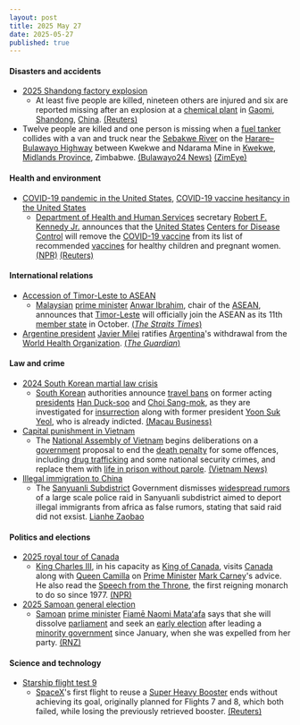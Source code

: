 ```yaml
---
layout: post
title: 2025 May 27
date: 2025-05-27
published: true
---
```



#### Disasters and accidents

* [2025 Shandong factory explosion](https://en.wikipedia.org/wiki/2025_Shandong_factory_explosion "2025 Shandong factory explosion")
  * At least five people are killed, nineteen others are injured and six are reported missing after an explosion at a [chemical plant](https://en.wikipedia.org/wiki/Chemical_plant "Chemical plant") in [Gaomi](https://en.wikipedia.org/wiki/Gaomi "Gaomi"), [Shandong](https://en.wikipedia.org/wiki/Shandong "Shandong"), [China](https://en.wikipedia.org/wiki/China "China"). [(Reuters)](https://www.reuters.com/markets/emerging/large-blast-hits-chemical-plant-chinas-shandong-2025-05-27/)
* Twelve people are killed and one person is missing when a [fuel tanker](https://en.wikipedia.org/wiki/Fuel_tanker "Fuel tanker") collides with a van and truck near the [Sebakwe River](https://en.wikipedia.org/wiki/Sebakwe_River "Sebakwe River") on the [Harare–Bulawayo Highway](https://en.wikipedia.org/wiki/A5_road_%28Zimbabwe%29 "A5 road (Zimbabwe)") between Kwekwe and Ndarama Mine in [Kwekwe](https://en.wikipedia.org/wiki/Kwekwe "Kwekwe"), [Midlands Province](https://en.wikipedia.org/wiki/Midlands_Province "Midlands Province"), Zimbabwe. [(Bulawayo24 News)](https://bulawayo24.com/index-id-news-sc-national-byo-253322.html) [(ZimEye)](https://www.zimeye.net/2025/05/27/sad-13-feared-dead-in-mushikashika-fuel-tanker-crash/)

#### Health and environment

* [COVID-19 pandemic in the United States](https://en.wikipedia.org/wiki/COVID-19_pandemic_in_the_United_States "COVID-19 pandemic in the United States"), [COVID-19 vaccine hesitancy in the United States](https://en.wikipedia.org/wiki/COVID-19_vaccine_hesitancy_in_the_United_States "COVID-19 vaccine hesitancy in the United States")
  * [Department of Health and Human Services](https://en.wikipedia.org/wiki/Department_of_Health_and_Human_Services "Department of Health and Human Services") secretary [Robert F. Kennedy Jr.](https://en.wikipedia.org/wiki/Robert_F._Kennedy_Jr. "Robert F. Kennedy Jr.") announces that the [United States](https://en.wikipedia.org/wiki/United_States "United States") [Centers for Disease Control](https://en.wikipedia.org/wiki/Centers_for_Disease_Control "Centers for Disease Control") will remove the [COVID-19 vaccine](https://en.wikipedia.org/wiki/COVID-19_vaccine "COVID-19 vaccine") from its list of recommended [vaccines](https://en.wikipedia.org/wiki/Vaccine "Vaccine") for healthy children and pregnant women. [(NPR)](https://www.npr.org/sections/shots-health-news/2025/05/27/nx-s1-5413179/covid-vaccine-children-pregnant-rfk-cdc) [(Reuters)](https://www.reuters.com/business/healthcare-pharmaceuticals/us-drops-covid-vaccine-recommendations-healthy-children-pregnant-women-2025-05-27/)

#### International relations

* [Accession of Timor-Leste to ASEAN](https://en.wikipedia.org/wiki/Accession_of_Timor-Leste_to_ASEAN "Accession of Timor-Leste to ASEAN")
  * [Malaysian](https://en.wikipedia.org/wiki/Malaysia "Malaysia") [prime minister](https://en.wikipedia.org/wiki/Prime_Minister_of_Malaysia "Prime Minister of Malaysia") [Anwar Ibrahim](https://en.wikipedia.org/wiki/Anwar_Ibrahim "Anwar Ibrahim"), chair of the [ASEAN](https://en.wikipedia.org/wiki/ASEAN "ASEAN"), announces that [Timor-Leste](https://en.wikipedia.org/wiki/Timor-Leste "Timor-Leste") will officially join the ASEAN as its 11th [member state](https://en.wikipedia.org/wiki/Member_states_of_ASEAN "Member states of ASEAN") in October. [(*The Straits Times*)](https://www.straitstimes.com/asia/se-asia/timor-leste-to-be-granted-full-asean-membership-in-oct-2025-pm-anwar)
* [Argentine president](https://en.wikipedia.org/wiki/Argentine_president "Argentine president") [Javier Milei](https://en.wikipedia.org/wiki/Javier_Milei "Javier Milei") ratifies [Argentina](https://en.wikipedia.org/wiki/Argentina "Argentina")'s withdrawal from the [World Health Organization](https://en.wikipedia.org/wiki/World_Health_Organization "World Health Organization"). [(*The Guardian*)](https://www-theguardian-com.translate.goog/world/2025/may/27/argentina-who-rfk-jr?_x_tr_sl=auto&_x_tr_tl=en&_x_tr_hl=en-US)

#### Law and crime

* [2024 South Korean martial law crisis](https://en.wikipedia.org/wiki/2024_South_Korean_martial_law_crisis "2024 South Korean martial law crisis")
  * [South Korean](https://en.wikipedia.org/wiki/South_Korea "South Korea") authorities announce [travel bans](https://en.wikipedia.org/wiki/Travel_ban "Travel ban") on former acting [presidents](https://en.wikipedia.org/wiki/President_of_South_Korea "President of South Korea") [Han Duck-soo](https://en.wikipedia.org/wiki/Han_Duck-soo "Han Duck-soo") and [Choi Sang-mok](https://en.wikipedia.org/wiki/Choi_Sang-mok "Choi Sang-mok"), as they are investigated for [insurrection](https://en.wikipedia.org/wiki/Insurrection "Insurrection") along with former president [Yoon Suk Yeol](https://en.wikipedia.org/wiki/Yoon_Suk_Yeol "Yoon Suk Yeol"), who is already indicted. [(Macau Business)](https://www.macaubusiness.com/seoul-slaps-travel-bans-on-two-former-acting-presidents-yonhap/)
* [Capital punishment in Vietnam](https://en.wikipedia.org/wiki/Capital_punishment_in_Vietnam "Capital punishment in Vietnam")
  * The [National Assembly of Vietnam](https://en.wikipedia.org/wiki/National_Assembly_of_Vietnam "National Assembly of Vietnam") begins deliberations on a [government](https://en.wikipedia.org/wiki/Vietnamese_government "Vietnamese government") proposal to end the [death penalty](https://en.wikipedia.org/wiki/Death_penalty "Death penalty") for some offences, including [drug trafficking](https://en.wikipedia.org/wiki/Drug_trafficking "Drug trafficking") and some national security crimes, and replace them with [life in prison without parole](https://en.wikipedia.org/wiki/Life_in_prison_without_parole "Life in prison without parole"). [(Vietnam News)](https://vietnamnews.vn/politics-laws/1718453/national-assembly-debates-proposal-to-end-death-penalty-for-transport-of-illegal-drugs.html)
* [Illegal immigration to China](https://en.wikipedia.org/wiki/Illegal_immigration_to_China "Illegal immigration to China")
  * The [Sanyuanli Subdistrict](https://en.wikipedia.org/wiki/Sanyuanli_Subdistrict "Sanyuanli Subdistrict") Government dismisses [widespread rumors](https://en.wikipedia.org/wiki/Africans_in_Guangzhou#2025_Sanyuanli_Police_raid_rumors "Africans in Guangzhou") of a large scale police raid in Sanyuanli subdistrict aimed to deport illegal immigrants from africa as false rumors, stating that said raid did not exsist. [Lianhe Zaobao](https://www.zaobao.com/realtime/china/story20250528-6498563)

#### Politics and elections

* [2025 royal tour of Canada](https://en.wikipedia.org/wiki/2025_royal_tour_of_Canada "2025 royal tour of Canada")
  * [King Charles III](https://en.wikipedia.org/wiki/Charles_III "Charles III"), in his capacity as [King of Canada](https://en.wikipedia.org/wiki/Monarchy_of_Canada "Monarchy of Canada"), visits [Canada](https://en.wikipedia.org/wiki/Canada "Canada") along with [Queen Camilla](https://en.wikipedia.org/wiki/Queen_Camilla "Queen Camilla") on [Prime Minister](https://en.wikipedia.org/wiki/Prime_Minister_of_Canada "Prime Minister of Canada") [Mark Carney](https://en.wikipedia.org/wiki/Mark_Carney "Mark Carney")'s advice. He also read the [Speech from the Throne](https://en.wikipedia.org/wiki/Speech_from_the_Throne "Speech from the Throne"), the first reigning monarch to do so since 1977. [(NPR)](https://www.npr.org/2025/05/26/g-s1-68959/canada-king-charles)
* [2025 Samoan general election](https://en.wikipedia.org/wiki/2025_Samoan_general_election "2025 Samoan general election")
  * [Samoan](https://en.wikipedia.org/wiki/Samoa "Samoa") [prime minister](https://en.wikipedia.org/wiki/Prime_Minister_of_Samoa "Prime Minister of Samoa") [Fiamē Naomi Mataʻafa](https://en.wikipedia.org/wiki/Fiam%C4%93_Naomi_Mata%CA%BBafa "Fiamē Naomi Mataʻafa") says that she will dissolve [parliament](https://en.wikipedia.org/wiki/Parliament_of_Samoa "Parliament of Samoa") and seek an [early election](https://en.wikipedia.org/wiki/Early_election "Early election") after leading a [minority government](https://en.wikipedia.org/wiki/Minority_government "Minority government") since January, when she was expelled from her party. [(RNZ)](https://www.rnz.co.nz/international/pacific-news/562255/samoa-to-go-to-early-election-after-fiame-concedes)

#### Science and technology

* [Starship flight test 9](https://en.wikipedia.org/wiki/Starship_flight_test_9 "Starship flight test 9")
  * [SpaceX](https://en.wikipedia.org/wiki/SpaceX "SpaceX")'s first flight to reuse a [Super Heavy Booster](https://en.wikipedia.org/wiki/SpaceX_Super_Heavy "SpaceX Super Heavy") ends without achieving its goal, originally planned for Flights 7 and 8, which both failed, while losing the previously retrieved booster. [(Reuters)](https://www.reuters.com/business/aerospace-defense/elon-musk-plans-mars-talk-ahead-first-starship-launch-since-test-failures-2025-05-27/)
